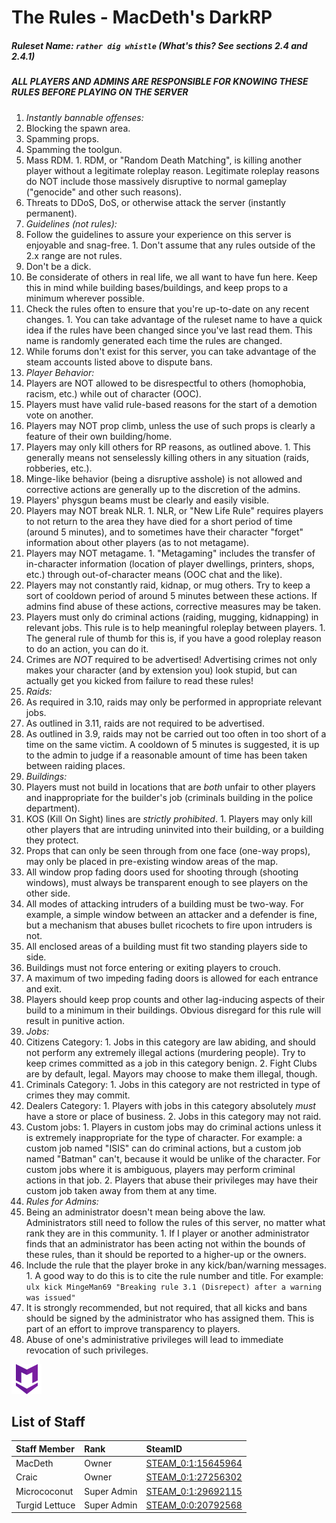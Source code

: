 # The Rules - MacDeth's DarkRP

##### Ruleset Name: `rather dig whistle` *(What's this? See sections 2.4 and 2.4.1)*

##### _ALL PLAYERS AND ADMINS ARE RESPONSIBLE FOR KNOWING THESE RULES BEFORE PLAYING ON THE SERVER_

1. *Instantly bannable offenses:*
  1. Blocking the spawn area.
  2. Spamming props.
  3. Spamming the toolgun.
  4. Mass RDM.
    1. RDM, or "Random Death Matching", is killing another player without a legitimate roleplay reason. Legitimate roleplay reasons do NOT include those massively disruptive to normal gameplay ("genocide" and other such reasons).
  5. Threats to DDoS, DoS, or otherwise attack the server (instantly permanent).
2. *Guidelines (not rules):*
  1. Follow the guidelines to assure your experience on this server is enjoyable and snag-free.
    1. Don't assume that any rules outside of the 2.x range are not rules.
  2. Don't be a dick.
  3. Be considerate of others in real life, we all want to have fun here. Keep this in mind while building bases/buildings, and keep props to a minimum wherever possible.
  4. Check the rules often to ensure that you're up-to-date on any recent changes.
    1. You can take advantage of the ruleset name to have a quick idea if the rules have been changed since you've last read them. This name is randomly generated each time the rules are changed.
  5. While forums don't exist for this server, you can take advantage of the steam accounts listed above to dispute bans.
3. *Player Behavior:*
  1. Players are NOT allowed to be disrespectful to others (homophobia, racism, etc.) while out of character (OOC).
  2. Players must have valid rule-based reasons for the start of a demotion vote on another.
  3. Players may NOT prop climb, unless the use of such props is clearly a feature of their own building/home.
  4. Players may only kill others for RP reasons, as outlined above.
    1. This generally means not senselessly killing others in any situation (raids, robberies, etc.).
  5. Minge-like behavior (being a disruptive asshole) is not allowed and corrective actions are generally up to the discretion of the admins.
  6. Players' physgun beams must be clearly and easily visible.
  7. Players may NOT break NLR.
    1. NLR, or "New Life Rule" requires players to not return to the area they have died for a short period of time (around 5 minutes), and to sometimes have their character "forget" information about other players (as to not metagame).
  8. Players may NOT metagame.
    1. "Metagaming" includes the transfer of in-character information (location of player dwellings, printers, shops, etc.) through out-of-character means (OOC chat and the like).
  9. Players may not constantly raid, kidnap, or mug others. Try to keep a sort of cooldown period of around 5 minutes between these actions. If admins find abuse of these actions, corrective measures may be taken.
  10. Players must only do criminal actions (raiding, mugging, kidnapping) in relevant jobs. This rule is to help meaningful roleplay between players.
    1. The general rule of thumb for this is, if you have a good roleplay reason to do an action, you can do it.
  11. Crimes are *NOT* required to be advertised! Advertising crimes not only makes your character (and by extension you) look stupid, but can actually get you kicked from failure to read these rules!
4. *Raids:*
  1. As required in 3.10, raids may only be performed in appropriate relevant jobs.
  2. As outlined in 3.11, raids are not required to be advertised.
  3. As outlined in 3.9, raids may not be carried out too often in too short of a time on the same victim. A cooldown of 5 minutes is suggested, it is up to the admin to judge if a reasonable amount of time has been taken between raiding places.
5. *Buildings:*
  1. Players must not build in locations that are _both_ unfair to other players and inappropriate for the builder's job (criminals building in the police department).
  2. KOS (Kill On Sight) lines are *strictly prohibited*.
    1. Players may only kill other players that are intruding uninvited into their building, or a building they protect.
  3. Props that can only be seen through from one face (one-way props), may only be placed in pre-existing window areas of the map.
  4. All window prop fading doors used for shooting through (shooting windows), must always be transparent enough to see players on the other side.
  5. All modes of attacking intruders of a building must be two-way. For example, a simple window between an attacker and a defender is fine, but a mechanism that abuses bullet ricochets to fire upon intruders is not.
  6. All enclosed areas of a building must fit two standing players side to side.
  7. Buildings must not force entering or exiting players to crouch.
  8. A maximum of two impeding fading doors is allowed for each entrance and exit.
  9. Players should keep prop counts and other lag-inducing aspects of their build to a minimum in their buildings. Obvious disregard for this rule will result in punitive action.
6. *Jobs:*
  1. Citizens Category:
    1. Jobs in this category are law abiding, and should not perform any extremely illegal actions (murdering people). Try to keep crimes committed as a job in this category benign.
    2. Fight Clubs are by default, legal. Mayors may choose to make them illegal, though.
  2. Criminals Category:
    1. Jobs in this category are not restricted in type of crimes they may commit.
  3. Dealers Category:
    1. Players with jobs in this category absolutely _must_ have a store or place of business.
    2. Jobs in this category may not raid.
  4. Custom jobs:
    1. Players in custom jobs may do criminal actions unless it is extremely inappropriate for the type of character. For example: a custom job named "ISIS" can do criminal actions, but a custom job named "Batman" can't, because it would be unlike of the character. For custom jobs where it is ambiguous, players may perform criminal actions in that job.
    2. Players that abuse their privileges may have their custom job taken away from them at any time.
7. *Rules for Admins:*
  1. Being an administrator doesn't mean being above the law. Administrators still need to follow the rules of this server, no matter what rank they are in this community.
    1. If I player or another administrator finds that an administrator has been acting not within the bounds of these rules, than it should be reported to a higher-up or the owners.
  2. Include the rule that the player broke in any kick/ban/warning messages.
    1. A good way to do this is to cite the rule number and title. For example: `ulx kick MingeMan69 "Breaking rule 3.1 (Disrepect) after a warning was issued"`
  3. It is strongly recommended, but not required, that all kicks and bans should be signed by the administrator who has assigned them. This is part of an effort to improve transparency to players.
  4. Abuse of one's administrative privileges will lead to immediate revocation of such privileges.

![alt text is weird][logo]

## List of Staff

| Staff Member   | Rank        | SteamID                 |
| :------------- | :---------- | :---------------------- |
| MacDeth        | Owner       | [STEAM_0:1:15645964][1] |
| Craic          | Owner       | [STEAM_0:1:27256302][2] |
| Micrococonut   | Super Admin | [STEAM_0:1:29692115][3] |
| Turgid Lettuce | Super Admin | [STEAM_0:0:20792568][4] |

[1]: http://steamcommunity.com/id/MacDeth
[2]: http://steamcommunity.com/id/monkey9187
[3]: http://steamcommunity.com/id/imthelaw
[4]: http://steamcommunity.com/id/blueberryfegs
[logo]: https://github.com/adam-p/markdown-here/raw/master/src/common/images/icon48.png

